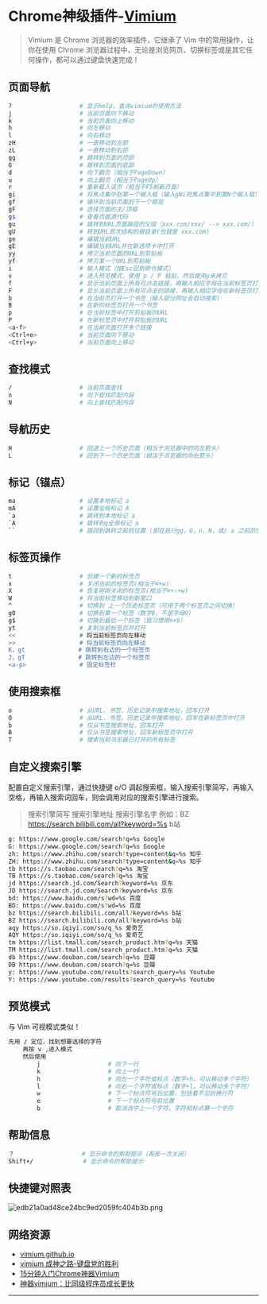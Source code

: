 
# Chrome神级插件-[Vimium](https://github.com/philc/vimium)

> Vimium 是 Chrome 浏览器的效率插件，它继承了 Vim 中的常用操作，让你在使用 Chrome 浏览器过程中，无论是浏览网页、切换标签或是其它任何操作，都可以通过键盘快速完成！



## 页面导航

```bash
?                   # 显示help，查询vimium的使用方法
j                   # 当前页面向下移动
k                   # 当前页面向上移动
h                   # 向左移动
l                   # 向右移动
zH                  # 一直移动到左部
zL                  # 一直移动到右部
gg                  # 跳转到页面的顶部
G                   # 跳转到页面的底部
d                   # 向下翻页（相当于PageDown）
u                   # 向上翻页（相当于PageUp）
r                   # 重新载入该页（相当于F5刷新页面）
gi                  # 将焦点集中到第一个输入框（输入gNi则焦点集中到第N个输入框）
gf                  # 循环到当前页面的下一个框层
gF                  # 选择页面的主/顶框
gs                  # 查看页面源代码
gu                  # 跳转到URL页面路径的父级（xxx.com/xxx/ --> xxx.com/）
gU                  # 转到URL层次结构的根目录(也就是 xxx.com)
ge                  # 编辑当前URL
gE                  # 编辑当前URL并在新选项卡中打开
yy                  # 拷贝当前页面的URL到剪贴板
yf                  # 拷贝某一个URL到剪贴板
i                   # 输入模式（按Esc回到命令模式）
v                   # 进入预览模式，使用 p / P 粘贴，然后使用y来拷贝
f                   # 显示当前页面上所有可点击链接，再输入相应字母在当前标签页打开
F                   # 显示当前页面上所有可点击的链接，再输入相应字母在新标签页打开
b                   # 在当前页打开一个书签（输入部分网址会自动搜索）
B                   # 在新的标签页打开一个书签
p                   # 在当前标签中打开剪贴板的URL	
P                   # 在新标签页中打开剪贴板的URL
<a-f>               # 在当前页面打开多个链接
<Ctrl+e>            # 当前页面向下移动
<Ctrl+y>            # 当前页面向上移动
```



## 查找模式

```bash
/                   # 当前页面查找
n                   # 向下查找匹配内容
N                   # 向上查找匹配内容
```



## 导航历史

```bash
H                   # 回退上一个历史页面（相当于浏览器中的向左箭头）
L                   # 回到下一个历史页面（相当于浏览器的向右箭头）
```



## 标记（锚点）

```bash
ma                  # 设置本地标记 a
mA                  # 设置全局标记 A 
`a                  # 跳转到本地标记 a
`A                  # 跳转到q全局标记 a
``                  # 跳回到跳转之前的位置 (即在执行gg，G，n，N，或/ a 之前的位置）
```



## 标签页操作

```bash
t                   # 创建一个新的标签页
x                   # 关闭当前的标签页(相当于⌘+w)
X                   # 恢复刚刚关闭的标签页(相当于⌘+⇧+w)
W                   # 将当前标签移动到新窗口
^                   # 切换到 上一个历史标签页（可用于两个标签页之间切换）
g0                  # 切换到第一个标签（数字0，不是字母O）
g$                  # 切换到最后一个标签（我习惯用⌘+9）
yt                  # 复制当前标签页并打开
<<                  # 将当前标签页向左移动
>>                  # 将当前标签页向左移动
K，gt               # 跳转到右边的一个标签页
J，gT               # 跳转到左边的一个标签页
<a-p>               # 固定标签栏
```



## 使用搜索框

```bash
o                   # 从URL、书签、历史记录中搜索地址，回车打开
O                   # 从URL、书签、历史记录中搜索地址，回车在新标签页中打开
b                   # 仅从书签搜索地址，回车打开
B                   # 仅从书签搜索地址，回车新标签页中打开
T                   # 搜索当前浏览器已打开的所有标签
```



## 自定义搜索引擎

配置自定义搜索引擎，通过快捷键 o/O 调起搜索框，输入搜索引擎简写，再输入空格，再输入搜索词回车，则会调用对应的搜索引擎进行搜索。

> 搜索引擎简写 搜索引擎地址 搜索引擎名字
  例如：BZ https://search.bilibili.com/all?keyword=%s b站

```bash
g: https://www.google.com/search?q=%s Google
G: https://www.google.com/search?q=%s Google
zh: https://www.zhihu.com/search?type=content&q=%s 知乎
ZH: https://www.zhihu.com/search?type=content&q=%s 知乎
tb https://s.taobao.com/search?q=%s 淘宝
TB https://s.taobao.com/search?q=%s 淘宝
jd https://search.jd.com/Search?keyword=%s 京东
JD https://search.jd.com/Search?keyword=%s 京东
bd: https://www.baidu.com/s?wd=%s 百度
BD: https://www.baidu.com/s?wd=%s 百度
bz https://search.bilibili.com/all?keyword=%s b站
BZ https://search.bilibili.com/all?keyword=%s b站
aqy https://so.iqiyi.com/so/q_%s 爱奇艺
AQY https://so.iqiyi.com/so/q_%s 爱奇艺
tm https://list.tmall.com/search_product.htm?q=%s 天猫
TM https://list.tmall.com/search_product.htm?q=%s 天猫
db https://www.douban.com/search?q=%s 豆瓣
DB https://www.douban.com/search?q=%s 豆瓣
y: https://www.youtube.com/results?search_query=%s Youtube
Y: https://www.youtube.com/results?search_query=%s Youtube
```



## 预览模式

与 Vim 可视模式类似！

```bash
先用 / 定位，找到想要选择的字符
    再按 v ,进入模式
    然后使用
        j                   # 向下一行
        k                   # 向上一行
        h                   # 向左一个字符或标点（数字+h，可以移动多个字符）
        l                   # 向右一个字符或标点（数字+l，可以移动多个字符）
        w                   # 下一个标点符号后位置，包括看不见的换行符
        e                   # 下一个标点符号前位置
        b                   # 取消选中上一个字符，字符和标点算一个字符
```



## 帮助信息

```bash
？                   # 显示命令的帮助提示（再按一次关闭）
Shift+/              # 显示命令的帮助提示
```



## 快捷键对照表

![edb21a0ad48ce24bc9ed2059fc404b3b.png](evernotecid://3DE434F9-D5F0-4CFD-8D52-88357B8E6092/appyinxiangcom/12841638/ENResource/p1203)



## 网络资源

- [vimium.github.io](https://vimium.github.io/)
- [vimium 成神之路-键盘党的胜利](https://zhuanlan.zhihu.com/p/64533566)
- [15分钟入门Chrome神器Vimium](https://www.jianshu.com/p/849d6b21e02e)
- [神器vimium：比同级程序员成长更快](https://zhuanlan.zhihu.com/p/38179086)



---